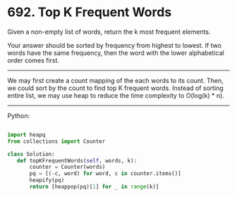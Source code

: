 # 692. Top K Frequent Words

 Given a non-empty list of words, return the k most frequent elements.

 Your answer should be sorted by frequency from highest to lowest. If two words
 have the same frequency, then the word with the lower alphabetical order comes
 first.

 ---

 We may first create a count mapping of the each words to its count. Then, we
 could sort by the count to find top K frequent words. Instead of sorting
 entire list, we may use heap to reduce the time complexity to O(log(k) * n).

 ---

 Python:

 ```python

 import heapq
 from collections import Counter

 class Solution:
    def topKFrequentWords(self, words, k):
        counter = Counter(words)
        pq = [(-c, word) for word, c in counter.items()]
        heapify(pq)
        return [heappop(pq)[1] for _ in range(k)]
```
